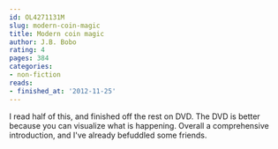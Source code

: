 ```yaml
---
id: OL4271131M
slug: modern-coin-magic
title: Modern coin magic
author: J.B. Bobo
rating: 4
pages: 384
categories:
- non-fiction
reads:
- finished_at: '2012-11-25'
---
```

I read half of this, and finished off the rest on DVD. The DVD is better because you can visualize what is happening. Overall a comprehensive introduction, and I've already befuddled some friends.
